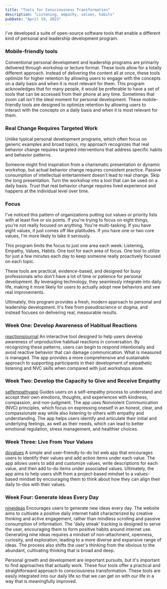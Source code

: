 ```yaml
---
title: "Tools for Consciousness Transformation"
description: "Listening, empathy, values, habits"
pubDate: "April 19, 2023"
---
```


I've developed a suite of open-source software tools that enable a different kind of personal and leadership development program.

### Mobile-friendly tools

Conventional personal development and leadership programs are primarily delivered through workshop or lecture format. These tools allow for a totally different approach. Instead of delivering the content all at once, these tools optimize for higher retention by allowing users to engage with the concepts on a daily basis and when it is most relevant for them. This program acknowledges that for many people, it would be preferable to have a set of tools that can be accessed from their phone at any time. Sometimes that zoom call isn't the ideal moment for personal development. These mobile-friendly tools are designed to optimize retention by allowing users to interact with the concepts on a daily basis and when it is most relevant for them.

### Real Change Requires Targeted Work

Unlike typical personal development programs, which often focus on generic examples and broad topics, my approach recognizes that real behavior change requires targeted interventions that address specific habits and behavior patterns.

Someone might find inspiration from a charismatic presentation or dynamic workshop, but actual behavior change requires consistent practice. Passive consumption of intellectual entertainment doesn't lead to real change. Skip the long presentation. Turn the workshop into a tool that can be used on a daily basis. Trust that real behavior change requires lived experience and happens at the individual level over time.

### Focus

I've noticed this pattern of organizations putting out values or priority lists with at least five or six points. If you're trying to focus on eight things, you're not really focused on anything. You're multi-tasking. If you have eight values, it just comes off like platitudes. If you have one or two core values, I'm more likely to take it seriously.

This program limits the focus to just one area each week: Listening, Empathy, Values, Habits. One tool for each area of focus. One tool to utilize for just a few minutes each day to keep someone really proactively focused on each topic.

These tools are practical, evidence-based, and designed for busy professionals who don't have a lot of time or patience for personal development. By leveraging technology, they seamlessly integrate into daily life, making it more likely for users to actually adopt new behaviors and see real improvements.

Ultimately, this program provides a fresh, modern approach to personal and leadership development. It's free from pseudoscience or dogma, and instead focuses on delivering real, measurable results.

### Week One: Develop Awareness of Habitual Reactions

[reactionsjournal](https://josephrmartinez.github.io/reactionsjournal/)
An interactive tool designed to help users develop awareness of unproductive habitual reactions in conversation. By recognizing these patterns, users can begin to respond intentionally and avoid reactive behavior that can damage communication. What is measured is managed. The app provides a more comprehensive and sustainable approach to supporting participants in their development of empathetic listening and NVC skills when compared with just workshops alone.

### Week Two: Develop the Capacity to Give and Receive Empathy

[selfempathyapp](https://selfempathy.app/)
Guides users on a self-empathy process to understand and accept their own emotions, thoughts, and experiences with kindness, compassion, and non-judgment. The app uses Nonviolent Communication (NVC) principles, which focus on expressing oneself in an honest, clear, and compassionate way while also listening to others with empathy and understanding. The app helps users identify and articulate their initial and underlying feelings, as well as their needs, which can lead to better emotional regulation, stress management, and healthier choices.

### Week Three: Live From Your Values

[dovalues](https://dovalues.app/)
A simple and user-friendly to-do list web app that encourages users to identify their values and add action items under each value. The app allows users to add and customize values, write descriptions for each value, and then add to-do items under associated values. Ultimately, the app aims to help users shift from a project-based mindset to a values-based mindset by encouraging them to think about how they can align their daily to-dos with their values.

### Week Four: Generate Ideas Every Day

[nineideas](https://nineideas.net/)
Encourages users to generate new ideas every day. The website aims to cultivate a positive daily internet habit characterized by creative thinking and active engagement, rather than mindless scrolling and passive consumption of information. The 'daily streak' tracking is designed to serve the user, encouraging them to form positive habits around internet use. Generating nine ideas requires a mindset of non-attachment, openness, curiosity, and exploration, leading to a more diverse and expansive range of ideas. The process also shifts the user's thinking from the obvious to the abundant, cultivating thinking that is broad and deep.

Personal growth and development are important pursuits, but it's important to find approaches that actually work. These four tools offer a practical and straightforward approach to consciousness transformation. These tools are easily integrated into our daily life so that we can get on with our life in a way that is meaningfully improved.
